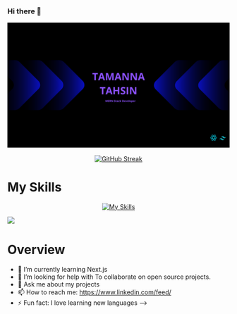 ### Hi there 👋

![The San Juan Mountains are beautiful!](/img/gitCover.png "San Juan Mountains")

<div align="center">

[![GitHub Streak](https://github-readme-streak-stats.herokuapp.com?user=TamannaTahsin1&theme=monokai&border_radius=4)](https://git.io/streak-stats)
</div>

# My Skills
<div align="center">

[![My Skills](https://skillicons.dev/icons?i=js,html,css,react,express,tailwind,nodejs,mongodb,firebase)](https://skillicons.dev)
</div>

![](http://github-profile-summary-cards.vercel.app/api/cards/stats?username=vn7n24fzkq&theme=default)


# Overview
- 🌱 I’m currently learning Next.js
- 🤔 I’m looking for help with  To collaborate on open source projects.
- 💬 Ask me about my projects
- 📫 How to reach me: https://www.linkedin.com/feed/
- ⚡ Fun fact: I love learning new languages
-->
